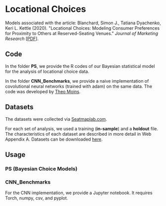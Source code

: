 # Locational Choices
Models associated with the article: Blanchard, Simon J., Tatiana Dyachenko, Keri L. Kettle (2020). "Locational Choices: Modeling Consumer Preferences for Proximity to Others at Reserved-Seating Venues." <i>Journal of Marketing Research</i> [<A HREF="http://www.perceptionstudies.com/papers/Blanchard_PS_2020.pdf" target="_blank">PDF</A>].

## Code

In the folder <strong>PS</strong>, we provide the R codes of our Bayesian statistical model for the analysis of locational choice data. 

In the folder <strong>CNN_Benchmarks</strong>, we provide a naive implementation of covolutional neural networks (trained with adam) on the same data. The code was developed by <A HREF="https://www.gerad.ca/en/people/theo-moins">Theo Moins</A>. 

## Datasets

The datasets were collected via <A HREF="http://www.seatmaplab.com" target="_blank">Seatmaplab.com</A>. 

For each set of analysis, we used a training (<b>in-sample</b>) and a <b>holdout</b> file. The characteristics of each dataset are described in more detail in Web Appendix A. Datasets can be downloaded <A HREF="https://seatmaplab.com/public/locationalchoicedatasets/">here</A>.

## Usage

### PS (Bayesian Choice Models)

### CNN_Benchmarks

For the CNN implementation, we provide a Jupyter notebook. It requires Torch, numpy, csv, and pyplot. 
